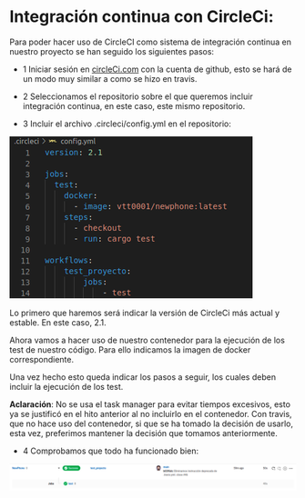 # Integración continua con CircleCi:

Para poder hacer uso de CircleCI como sistema de integración continua en nuestro proyecto se han seguido los siguientes pasos:

- 1 Iniciar sesión en [circleCi.com](https://circleci.com/signup/) con la cuenta de github, esto se hará de un modo muy similar a como se hizo en travis.

- 2 Seleccionamos el repositorio sobre el que queremos incluir integración continua, en este caso, este mismo repositorio.

- 3 Incluir el archivo .circleci/config.yml en el repositorio:

![Archivo](https://github.com/vtt0001/NewPhone/blob/main/Img/Archivo%20CircleCi.png)

Lo primero que haremos será indicar la versión de CircleCi más actual y estable. En este caso, 2.1.

Ahora vamos a hacer uso de nuestro contenedor para la ejecución de los test de nuestro código. Para ello indicamos la imagen de docker correspondiente.

Una vez hecho esto queda indicar los pasos a seguir, los cuales deben incluir la ejecución de los test.

**Aclaración**: No se usa el task manager para evitar tiempos excesivos, esto ya se justificó en el hito anterior al no incluirlo en el contenedor. Con travis, que no hace uso del contenedor, si que se ha tomado la decisión de usarlo, esta vez, preferimos mantener la decisión que tomamos anteriormente.

- 4 Comprobamos que todo ha funcionado bien:

![Check_OK](https://github.com/vtt0001/NewPhone/blob/main/Img/Check2%20OK.png)








